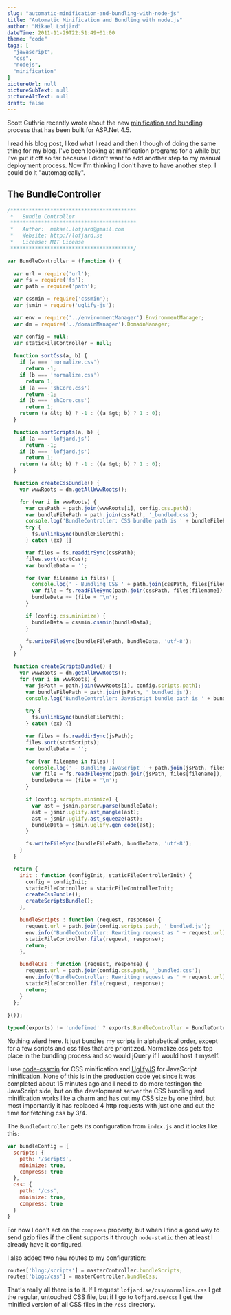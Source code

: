 ```yaml
---
slug: "automatic-minification-and-bundling-with-node-js"
title: "Automatic Minification and Bundling with node.js"
author: "Mikael Lofjärd"
dateTime: 2011-11-29T22:51:49+01:00
theme: "code"
tags: [
  "javascript",
  "css",
  "nodejs",
  "minification"
]
pictureUrl: null
pictureSubText: null
pictureAltText: null
draft: false
---
```

Scott Guthrie recently wrote about the new [minification and bundling](http://weblogs.asp.net/scottgu/archive/2011/11/27/new-bundling-and-minification-support-asp-net-4-5-series.aspx) process that has been built for ASP.Net 4.5.

I read his blog post, liked what I read and then I though of doing the same thing for my blog. I've been looking at minification programs for a while but I've put it off so far because I didn't want to add another step to my manual deployment process. Now I'm thinking I don't have to have another step. I could do it "automagically".

## The BundleController
````js
/*****************************************
 *   Bundle Controller
 *****************************************
 *   Author:  mikael.lofjard@gmail.com
 *   Website: http://lofjard.se
 *   License: MIT License
 ****************************************/

var BundleController = (function () {
    
  var url = require('url');
  var fs = require('fs');
  var path = require('path');

  var cssmin = require('cssmin');
  var jsmin = require('uglify-js');

  var env = require('../environmentManager').EnvironmentManager;
  var dm = require('../domainManager').DomainManager;

  var config = null;
  var staticFileController = null;
    
  function sortCss(a, b) {
    if (a === 'normalize.css')
      return -1;
    if (b === 'normalize.css')
      return 1;
    if (a === 'shCore.css')
      return -1;
    if (b === 'shCore.css')
      return 1;
    return (a &lt; b) ? -1 : ((a &gt; b) ? 1 : 0);
  }

  function sortScripts(a, b) {
    if (a === 'lofjard.js')
      return -1;
    if (b === 'lofjard.js')
      return 1;
    return (a &lt; b) ? -1 : ((a &gt; b) ? 1 : 0);
  }

  function createCssBundle() {
    var wwwRoots = dm.getAllWwwRoots();

    for (var i in wwwRoots) {
      var cssPath = path.join(wwwRoots[i], config.css.path);
      var bundleFilePath = path.join(cssPath, '_bundled.css');
      console.log('BundleController: CSS bundle path is ' + bundleFilePath);
      try {
        fs.unlinkSync(bundleFilePath);
      } catch (ex) {}

      var files = fs.readdirSync(cssPath);
      files.sort(sortCss);
      var bundleData = '';

      for (var filename in files) {
        console.log(' - Bundling CSS ' + path.join(cssPath, files[filename]));
        var file = fs.readFileSync(path.join(cssPath, files[filename]), 'utf-8');
        bundleData += (file + '\n');
      }

      if (config.css.minimize) {
        bundleData = cssmin.cssmin(bundleData);
      }

      fs.writeFileSync(bundleFilePath, bundleData, 'utf-8');
    }
  }

  function createScriptsBundle() {
    var wwwRoots = dm.getAllWwwRoots();
    for (var i in wwwRoots) {
      var jsPath = path.join(wwwRoots[i], config.scripts.path);
      var bundleFilePath = path.join(jsPath, '_bundled.js');
      console.log('BundleController: JavaScript bundle path is ' + bundleFilePath);

      try {
        fs.unlinkSync(bundleFilePath);
      } catch (ex) {}

      var files = fs.readdirSync(jsPath);
      files.sort(sortScripts);
      var bundleData = '';

      for (var filename in files) {
        console.log(' - Bundling JavaScript ' + path.join(jsPath, files[filename]));
        var file = fs.readFileSync(path.join(jsPath, files[filename]), 'utf-8');
        bundleData += (file + '\n');
      }

      if (config.scripts.minimize) {
        var ast = jsmin.parser.parse(bundleData);
        ast = jsmin.uglify.ast_mangle(ast);
        ast = jsmin.uglify.ast_squeeze(ast);
        bundleData = jsmin.uglify.gen_code(ast);
      }

      fs.writeFileSync(bundleFilePath, bundleData, 'utf-8');
    }
  }

  return {
    init : function (configInit, staticFileControllerInit) {
      config = configInit;
      staticFileController = staticFileControllerInit;
      createCssBundle();
      createScriptsBundle();
    },

    bundleScripts : function (request, response) {
      request.url = path.join(config.scripts.path, '_bundled.js');
      env.info('BundleController: Rewriting request as ' + request.url);
      staticFileController.file(request, response);
      return;
    },

    bundleCss : function (request, response) {
      request.url = path.join(config.css.path, '_bundled.css');
      env.info('BundleController: Rewriting request as ' + request.url);
      staticFileController.file(request, response);
      return;
    }
  };
    
}());

typeof(exports) != 'undefined' ? exports.BundleController = BundleController : null;
````

Nothing wierd here. It just bundles my scripts in alphabetical order, except for a few scripts and css files that are prioritized. Normalize.css gets top place in the bundling process and so would jQuery if I would host it myself.

I use [node-cssmin](https://github.com/jbleuzen/node-cssmin) for CSS minification and [UglifyJS](https://github.com/mishoo/UglifyJS) for JavaScript minification. None of this is in the production code yet since it was completed about 15 minutes ago and I need to do more testingon the JavaScript side, but on the development server the CSS bundling and minification works like a charm and has cut my CSS size by one third, but most importantly it has replaced 4 http requests with just one and cut the time for fetching css by 3/4.

The `BundleController` gets its configuration from `index.js` and it looks like this:

````js
var bundleConfig = {
  scripts: {
    path: '/scripts',
    minimize: true,
    compress: true
  },
  css: {
    path: '/css',
    minimize: true,
    compress: true
  }
}
````

For now I don't act on the `compress` property, but when I find a good way to send gzip files if the client supports it through `node-static` then at least I already have it configured.

I also added two new routes to my configuration:

````js
routes['blog:/scripts'] = masterController.bundleScripts;
routes['blog:/css'] = masterController.bundleCss;
````

That's really all there is to it. If I request `lofjard.se/css/normalize.css` I get the regular, untouched CSS file, but if I go to `lofjard.se/css` I get the minified version of all CSS files in the `/css` directory.
